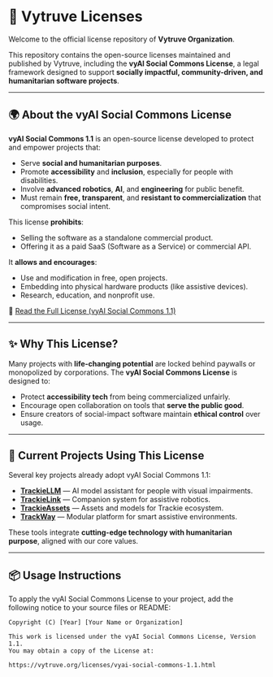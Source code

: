 # 📜 Vytruve Licenses

Welcome to the official license repository of **Vytruve Organization**.

This repository contains the open-source licenses maintained and published by Vytruve, including the **vyAI Social Commons License**, a legal framework designed to support **socially impactful, community-driven, and humanitarian software projects**.

---

## 🌍 About the vyAI Social Commons License

**vyAI Social Commons 1.1** is an open-source license developed to protect and empower projects that:

- Serve **social and humanitarian purposes**.
- Promote **accessibility** and **inclusion**, especially for people with disabilities.
- Involve **advanced robotics**, **AI**, and **engineering** for public benefit.
- Must remain **free, transparent**, and **resistant to commercialization** that compromises social intent.

This license **prohibits**:
- Selling the software as a standalone commercial product.
- Offering it as a paid SaaS (Software as a Service) or commercial API.

It **allows and encourages**:
- Use and modification in free, open projects.
- Embedding into physical hardware products (like assistive devices).
- Research, education, and nonprofit use.

📄 [Read the Full License (vyAI Social Commons 1.1)](https://vytruve.org/licenses/vyai-social-commons-1.1.html)

---

## ✨ Why This License?

Many projects with **life-changing potential** are locked behind paywalls or monopolized by corporations. The **vyAI Social Commons License** is designed to:

- Protect **accessibility tech** from being commercialized unfairly.
- Encourage open collaboration on tools that **serve the public good**.
- Ensure creators of social-impact software maintain **ethical control** over usage.

---

## 🔧 Current Projects Using This License

Several key projects already adopt vyAI Social Commons 1.1:

- [**TrackieLLM**](https://github.com/phkaiser13/TrackieLLM) — AI model assistant for people with visual impairments.
- [**TrackieLink**](https://github.com/phkaiser13/TrackieLink) — Companion system for assistive robotics.
- [**TrackieAssets**](https://github.com/phkaiser13/TrackieAssets) — Assets and models for Trackie ecosystem.
- [**TrackWay**](https://github.com/phkaiser13/TrackWay) — Modular platform for smart assistive environments.

These tools integrate **cutting-edge technology with humanitarian purpose**, aligned with our core values.

---

## 📦 Usage Instructions

To apply the vyAI Social Commons License to your project, add the following notice to your source files or README:

```text
Copyright (C) [Year] [Your Name or Organization]

This work is licensed under the vyAI Social Commons License, Version 1.1.
You may obtain a copy of the License at:

https://vytruve.org/licenses/vyai-social-commons-1.1.html

